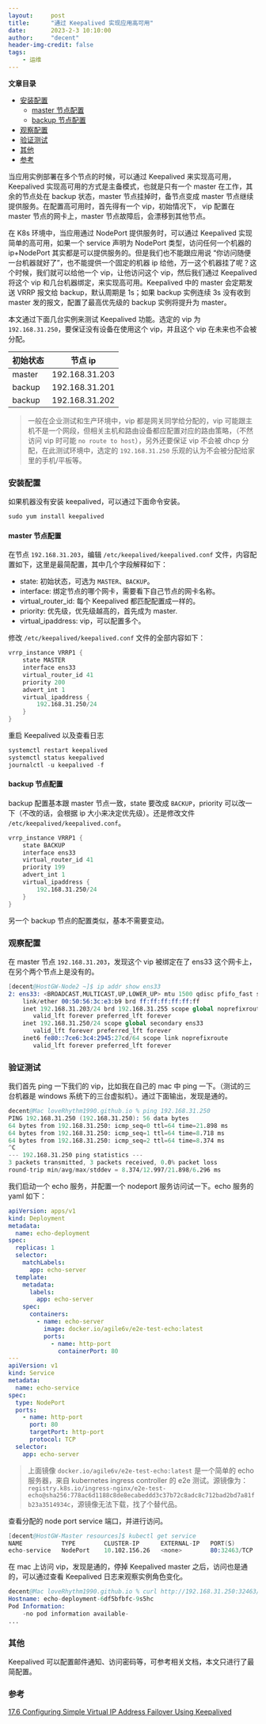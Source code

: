 ```yaml
---
layout:     post
title:      "通过 Keepalived 实现应用高可用"
date:       2023-2-3 10:10:00
author:     "decent"
header-img-credit: false
tags:
    - 运维
---
```


**文章目录**
- [安装配置](#安装配置)
  - [master 节点配置](#master-节点配置)
  - [backup 节点配置](#backup-节点配置)
- [观察配置](#观察配置)
- [验证测试](#验证测试)
- [其他](#其他)
- [参考](#参考)

当应用实例部署在多个节点的时候，可以通过 Keepalived 来实现高可用，Keepalived 实现高可用的方式是主备模式，也就是只有一个 master 在工作，其余的节点处在 backup 状态，master 节点挂掉时，备节点变成 master 节点继续提供服务。在配置高可用时，首先得有一个 vip，初始情况下， vip 配置在 master 节点的网卡上，master 节点故障后，会漂移到其他节点。

在 K8s 环境中，当应用通过 NodePort 提供服务时，可以通过 Keepalived 实现简单的高可用，如果一个 service 声明为 NodePort 类型，访问任何一个机器的 ip+NodePort 其实都是可以提供服务的。但是我们也不能跟应用说 “你访问随便一台机器就好了”，也不能提供一个固定的机器 ip 给他，万一这个机器挂了呢？这个时候，我们就可以给他一个 vip，让他访问这个 vip，然后我们通过 Keepalived 将这个 vip 和几台机器绑定，来实现高可用。Keepalived 中的 master 会定期发送 VRRP 报文给 backup，默认周期是 1s；如果 backup 实例连续 3s 没有收到 master 发的报文，配置了最高优先级的 backup 实例将提升为 master。

本文通过下面几台实例来测试 Keepalived 功能。选定的 vip 为 `192.168.31.250`，要保证没有设备在使用这个 vip，并且这个 vip 在未来也不会被分配。

|  初始状态   | 节点 ip  | 
|  ----  | ----  | 
| master | 192.168.31.203 |
| backup | 192.168.31.201 | 
| backup  | 192.168.31.202 | 

> 一般在企业测试和生产环境中，vip 都是网关同学给分配的，vip 可能跟主机不是一个网段，但相关主机和路由设备都应配置对应的路由策略，（不然访问 vip 时可能 `no route to host`），另外还要保证 vip 不会被 dhcp 分配，在此测试环境中，选定的 `192.168.31.250` 乐观的认为不会被分配给家里的手机/平板等。

### 安装配置
如果机器没有安装 keepalived，可以通过下面命令安装。
```s
sudo yum install keepalived
```
#### master 节点配置
在节点 `192.168.31.203`，编辑 `/etc/keepalived/keepalived.conf` 文件，内容配置如下，这里是最简配置，其中几个字段解释如下：
* state: 初始状态，可选为 `MASTER`、`BACKUP`。
* interface: 绑定节点的哪个网卡，需要看下自己节点的网卡名称。
* virtual_router_id: 每个 Keepalived 都匹配配置成一样的。
* priority: 优先级，优先级越高的，首先成为 master.
* virtual_ipaddress: vip，可以配置多个。

修改 `/etc/keepalived/keepalived.conf` 文件的全部内容如下：
```s
vrrp_instance VRRP1 {
    state MASTER
    interface ens33   
    virtual_router_id 41
    priority 200
    advert_int 1
    virtual_ipaddress {
        192.168.31.250/24
    }
}
```
重启 Keepalived 以及查看日志
```s
systemctl restart keepalived
systemctl status keepalived
journalctl -u keepalived -f
```

#### backup 节点配置
backup 配置基本跟 master 节点一致，state 要改成 `BACKUP`，priority 可以改一下（不改的话，会根据 ip 大小来决定优先级）。还是修改文件 `/etc/keepalived/keepalived.conf`。
```s
vrrp_instance VRRP1 {
    state BACKUP
    interface ens33   
    virtual_router_id 41
    priority 199
    advert_int 1
    virtual_ipaddress {
        192.168.31.250/24
    }
}
```
另一个 backup 节点的配置类似，基本不需要变动。

### 观察配置
在 master 节点 `192.168.31.203`，发现这个 vip 被绑定在了 ens33 这个网卡上，在另个两个节点上是没有的。
```s
[decent@HostGW-Node2 ~]$ ip addr show ens33
2: ens33: <BROADCAST,MULTICAST,UP,LOWER_UP> mtu 1500 qdisc pfifo_fast state UP group default qlen 1000
    link/ether 00:50:56:3c:e3:b9 brd ff:ff:ff:ff:ff:ff
    inet 192.168.31.203/24 brd 192.168.31.255 scope global noprefixroute ens33
       valid_lft forever preferred_lft forever
    inet 192.168.31.250/24 scope global secondary ens33
       valid_lft forever preferred_lft forever
    inet6 fe80::7ce6:3c4:2945:27cd/64 scope link noprefixroute
       valid_lft forever preferred_lft forever
```

### 验证测试
我们首先 ping 一下我们的 vip，比如我在自己的 mac 中 ping 一下。（测试的三台机器是 windows 系统下的三台虚拟机）。通过下面输出，发现是通的。
```s
decent@Mac loveRhythm1990.github.io % ping 192.168.31.250
PING 192.168.31.250 (192.168.31.250): 56 data bytes
64 bytes from 192.168.31.250: icmp_seq=0 ttl=64 time=21.898 ms
64 bytes from 192.168.31.250: icmp_seq=1 ttl=64 time=8.718 ms
64 bytes from 192.168.31.250: icmp_seq=2 ttl=64 time=8.374 ms
^C
--- 192.168.31.250 ping statistics ---
3 packets transmitted, 3 packets received, 0.0% packet loss
round-trip min/avg/max/stddev = 8.374/12.997/21.898/6.296 ms
```

我们启动一个 echo 服务，并配置一个 nodeport 服务访问试一下。echo 服务的 yaml 如下：
```yml
apiVersion: apps/v1
kind: Deployment
metadata:
  name: echo-deployment
spec:
  replicas: 1
  selector:
    matchLabels:
      app: echo-server
  template:
    metadata:
      labels:
        app: echo-server
    spec:
      containers:
        - name: echo-server
          image: docker.io/agile6v/e2e-test-echo:latest
          ports:
            - name: http-port
              containerPort: 80
---
apiVersion: v1
kind: Service
metadata:
  name: echo-service
spec:
  type: NodePort
  ports:
    - name: http-port
      port: 80
      targetPort: http-port
      protocol: TCP
  selector:
    app: echo-server
```
> 上面镜像 `docker.io/agile6v/e2e-test-echo:latest` 是一个简单的 echo 服务器，来自 kubernetes ingress controller 的 e2e 测试。源镜像为：`registry.k8s.io/ingress-nginx/e2e-test-echo@sha256:778ac6d1188c8de8ecabeddd3c37b72c8adc8c712bad2bd7a81fb23a3514934c`，源镜像无法下载，找了个替代品。

查看分配的 node port service 端口，并进行访问。
```s
[decent@HostGW-Master resources]$ kubectl get service
NAME           TYPE        CLUSTER-IP      EXTERNAL-IP   PORT(S)        AGE
echo-service   NodePort    10.102.156.26   <none>        80:32463/TCP   8m51s
```

在 mac 上访问 vip，发现是通的，停掉 Keepalived master 之后，访问也是通的，可以通过查看 Keepalived 日志来观察实例角色变化。
```s
decent@Mac loveRhythm1990.github.io % curl http://192.168.31.250:32463/abc
Hostname: echo-deployment-6df5bfbfc-9s5hc
Pod Information:
	-no pod information available-
... 
```

### 其他
Keepalived 可以配置邮件通知、访问密码等，可参考相关文档，本文只进行了最简配置。

### 参考

[17.6 Configuring Simple Virtual IP Address Failover Using Keepalived](https://docs.oracle.com/en/operating-systems/oracle-linux/6/admin/section_uxg_lzh_nr.html#)
